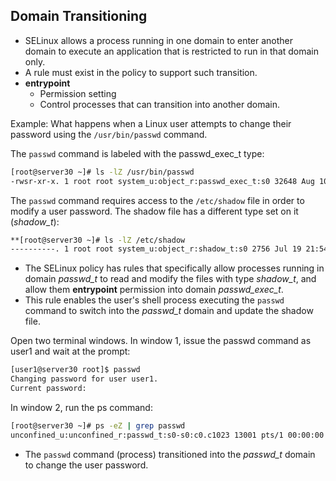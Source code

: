 ## Domain Transitioning 

- SELinux allows a process running in one domain to enter another domain to execute an application that is restricted to run in that domain only.
- A rule must exist in the policy to support such transition. 
- **entrypoint** 
	- Permission setting
	- Control processes that can transition into another domain. 

Example: 
What happens when a Linux user attempts to change their password using the `/usr/bin/passwd` command.

The `passwd` command is labeled with the passwd_exec_t type:
```bash
[root@server30 ~]# ls -lZ /usr/bin/passwd
-rwsr-xr-x. 1 root root system_u:object_r:passwd_exec_t:s0 32648 Aug 10  2021 /usr/bin/passwd
```

The `passwd` command requires access to the `/etc/shadow` file in order to modify a user password. The shadow file has a different type set on it
(*shadow_t*):
```bash
**[root@server30 ~]# ls -lZ /etc/shadow
----------. 1 root root system_u:object_r:shadow_t:s0 2756 Jul 19 21:54 /etc/shadow
```

- The SELinux policy has rules that specifically allow processes running in domain *passwd_t* to read and modify the files with type *shadow_t*, and allow them **entrypoint** permission into domain *passwd_exec_t*. 
- This rule enables the user's shell process executing the `passwd` command to switch into the *passwd_t* domain and update the shadow file.

Open two terminal windows. In window 1, issue the passwd command as
user1 and wait at the prompt:
```bash
[user1@server30 root]$ passwd
Changing password for user user1.
Current password: 
```

In window 2, run the ps command:
```bash
[root@server30 ~]# ps -eZ | grep passwd
unconfined_u:unconfined_r:passwd_t:s0-s0:c0.c1023 13001 pts/1 00:00:00 passwd
```

- The `passwd` command (process) transitioned into the *passwd_t* domain to change the user password. 

 

